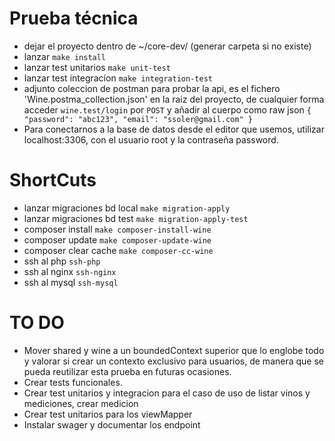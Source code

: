 # Prueba técnica

- dejar el proyecto dentro de ~/core-dev/ (generar carpeta si no existe)
- lanzar `make install`
- lanzar test unitarios `make unit-test`
- lanzar test integracíon `make integration-test`
- adjunto coleccion de postman para probar la api, es el fichero 'Wine.postma_collection.json' en la raiz del proyecto, de cualquier forma acceder `wine.test/login` por `POST`
y añadir al cuerpo como raw json `{
    "password": "abc123",
    "email": "ssoler@gmail.com"
}`
- Para conectarnos a la base de datos desde el editor que usemos, utilizar localhost:3306, con el usuario root y la contraseña password.

# ShortCuts
- lanzar migraciones bd local `make migration-apply`
- lanzar migraciones bd test `make migration-apply-test`
- composer install `make composer-install-wine`
- composer update `make composer-update-wine`
- composer clear cache `make composer-cc-wine`
- ssh al php `ssh-php`
- ssh al nginx `ssh-nginx`
- ssh al mysql `ssh-mysql`
# TO DO
- Mover shared y wine a un boundedContext superior que lo englobe todo y valorar si crear un contexto exclusivo para usuarios, de manera que se pueda reutilizar esta prueba en futuras ocasiones.
- Crear tests funcionales.
- Crear test unitarios y integracion para el caso de uso de listar vinos y mediciones, crear medicion
- Crear test unitarios para los viewMapper
- Instalar swager y documentar los endpoint
